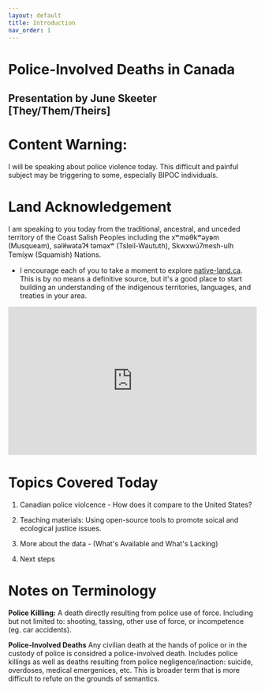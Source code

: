 ```yaml
---
layout: default
title: Introduction
nav_order: 1
---
```

# Police-Involved Deaths in Canada

##  Presentation by June Skeeter [They/Them/Theirs]

# Content Warning:
I will be speaking about police violence today.  This difficult and painful subject may be triggering to some, especially BIPOC individuals.


# Land Acknowledgement
I am speaking to you today from the traditional, ancestral, and unceded territory of the Coast Salish Peoples including the xʷməθkʷəy̓əm (Musqueam), səl̓ilwətaɁɬ təməxʷ (Tsleil-Waututh), Skwxwú7mesh-ulh Temíx̱w (Squamish) Nations.
* I encourage each of you to take a moment to explore [native-land.ca](https://native-land.ca/).  This is by no means a definitive source, but it's a good place to start building an understanding of the indigenous territories, languages, and treaties in your area.
<iframe src="https://native-land.ca/api/embed/embed.html?maps=territories&position=49.268264,-123.157480" style="width:100%; height:300px; border:none;"></iframe>


# Topics Covered Today

1) Canadian police violcence - How does it compare to the United States?

2) Teaching materials: Using open-source tools to promote soical and ecological justice issues.

3) More about the data - (What's Available and What's Lacking)

4) Next steps
 
# Notes on Terminology

**Police Killling:** A death directly resulting from police use of force.  Including but not limited to: shooting, tassing, other use of force, or incompetence (eg. car accidents).

**Police-Involved Deaths**  Any civilian death at the hands of police or in the custody of police is considred a police-involved death.  Includes police killings as well as deaths resulting from police negligence/inaction: suicide, overdoses, medical emergenices, etc.  This is broader term that is more difficult to refute on the grounds of semantics.  

